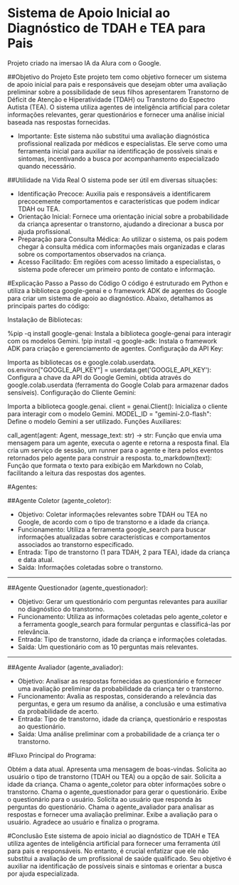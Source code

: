 # Sistema de Apoio Inicial ao Diagnóstico de TDAH e TEA para Pais
Projeto criado na imersao IA da Alura com o Google. 

##Objetivo do Projeto
Este projeto tem como objetivo fornecer um sistema de apoio inicial para pais e responsáveis que desejam obter uma avaliação preliminar sobre a possibilidade de seus filhos apresentarem Transtorno de Déficit de Atenção e Hiperatividade (TDAH) ou Transtorno do Espectro Autista (TEA). O sistema utiliza agentes de inteligência artificial para coletar informações relevantes, gerar questionários e fornecer uma análise inicial baseada nas respostas fornecidas.

* Importante: Este sistema não substitui uma avaliação diagnóstica profissional realizada por médicos e especialistas. Ele serve como uma ferramenta inicial para auxiliar na identificação de possíveis sinais e sintomas, incentivando a busca por acompanhamento especializado quando necessário.

##Utilidade na Vida Real
O sistema pode ser útil em diversas situações:

* Identificação Precoce: Auxilia pais e responsáveis a identificarem precocemente comportamentos e características que podem indicar TDAH ou TEA.
* Orientação Inicial: Fornece uma orientação inicial sobre a probabilidade da criança apresentar o transtorno, ajudando a direcionar a busca por ajuda profissional.
* Preparação para Consulta Médica: Ao utilizar o sistema, os pais podem chegar à consulta médica com informações mais organizadas e claras sobre os comportamentos observados na criança.
* Acesso Facilitado: Em regiões com acesso limitado a especialistas, o sistema pode oferecer um primeiro ponto de contato e informação.

#Explicação Passo a Passo do Código
O código é estruturado em Python e utiliza a biblioteca google-genai e o framework ADK de agentes do Google para criar um sistema de apoio ao diagnóstico. Abaixo, detalhamos as principais partes do código:

Instalação de Bibliotecas:

%pip -q install google-genai: Instala a biblioteca google-genai para interagir com os modelos Gemini.
!pip install -q google-adk: Instala o framework ADK para criação e gerenciamento de agentes.
Configuração da API Key:

Importa as bibliotecas os e google.colab.userdata.
os.environ["GOOGLE_API_KEY"] = userdata.get('GOOGLE_API_KEY'): Configura a chave da API do Google Gemini, obtida através do google.colab.userdata (ferramenta do Google Colab para armazenar dados sensíveis).
Configuração do Cliente Gemini:

Importa a biblioteca google.genai.
client = genai.Client(): Inicializa o cliente para interagir com o modelo Gemini.
MODEL_ID = "gemini-2.0-flash": Define o modelo Gemini a ser utilizado.
Funções Auxiliares:

call_agent(agent: Agent, message_text: str) -> str: Função que envia uma mensagem para um agente, executa o agente e retorna a resposta final. Ela cria um serviço de sessão, um runner para o agente e itera pelos eventos retornados pelo agente para construir a resposta.
to_markdown(text): Função que formata o texto para exibição em Markdown no Colab, facilitando a leitura das respostas dos agentes.

#Agentes:

##Agente Coletor (agente_coletor):
* Objetivo: Coletar informações relevantes sobre TDAH ou TEA no Google, de acordo com o tipo de transtorno e a idade da criança.
* Funcionamento: Utiliza a ferramenta google_search para buscar informações atualizadas sobre características e comportamentos associados ao transtorno especificado.
* Entrada: Tipo de transtorno (1 para TDAH, 2 para TEA), idade da criança e data atual.
* Saída: Informações coletadas sobre o transtorno.
----
##Agente Questionador (agente_questionador):
* Objetivo: Gerar um questionário com perguntas relevantes para auxiliar no diagnóstico do transtorno.
* Funcionamento: Utiliza as informações coletadas pelo agente_coletor e a ferramenta google_search para formular perguntas e classificá-las por relevância.
* Entrada: Tipo de transtorno, idade da criança e informações coletadas.
* Saída: Um questionário com as 10 perguntas mais relevantes.
----
##Agente Avaliador (agente_avaliador):
* Objetivo: Analisar as respostas fornecidas ao questionário e fornecer uma avaliação preliminar da probabilidade da criança ter o transtorno.
* Funcionamento: Avalia as respostas, considerando a relevância das perguntas, e gera um resumo da análise, a conclusão e uma estimativa da probabilidade de acerto.
* Entrada: Tipo de transtorno, idade da criança, questionário e respostas ao questionário.
* Saída: Uma análise preliminar com a probabilidade de a criança ter o transtorno.

#Fluxo Principal do Programa:

Obtém a data atual.
Apresenta uma mensagem de boas-vindas.
Solicita ao usuário o tipo de transtorno (TDAH ou TEA) ou a opção de sair.
Solicita a idade da criança.
Chama o agente_coletor para obter informações sobre o transtorno.
Chama o agente_questionador para gerar o questionário.
Exibe o questionário para o usuário.
Solicita ao usuário que responda às perguntas do questionário.
Chama o agente_avaliador para analisar as respostas e fornecer uma avaliação preliminar.
Exibe a avaliação para o usuário.
Agradece ao usuário e finaliza o programa.

#Conclusão
Este sistema de apoio inicial ao diagnóstico de TDAH e TEA utiliza agentes de inteligência artificial para fornecer uma ferramenta útil para pais e responsáveis. No entanto, é crucial enfatizar que ele não substitui a avaliação de um profissional de saúde qualificado. Seu objetivo é auxiliar na identificação de possíveis sinais e sintomas e orientar a busca por ajuda especializada.  
